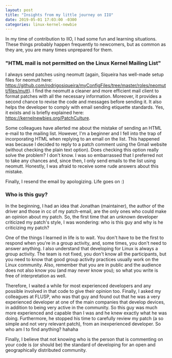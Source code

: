 ```yaml
---
layout: post
title: "Insights from my little journey on IIO"
date: 2019-05-01 17:03:00 -0300
categories: linux-kernel-newbie
---
```


In my time of contribution to IIO, I had some fun and learning situations.
These things probably happen frequently to newcomers, but as common as they
are, you are many times unprepared for them.

### "HTML mail is not permitted on the Linux Kernel Mailing List"

I always send patches using neomutt (again, Siqueira has well-made setup files
for neomutt here:
https://github.com/rodrigosiqueira/myConfigFiles/tree/master/roles/neomutt/files/mutt).
I find the neomutt a cleaner and more efficient mail client to format patches
with all the necessary information. Moreover, it provides a second chance to
revise the code and messages before sending it.
It also helps the developer to comply with email sending etiquette standards.
Yes, it exists and is briefly explained here:
https://kernelnewbies.org/PatchCulture.

Some colleagues have allerted me about the mistake of sending an HTML e-mail to
the mailing list. However,  I'm a beginner and I fell into the trap of
incorporating HTML when replying to an email on the list. This happened was
because I decided to reply to a patch comment using the Gmail website (without
checking the plain text option).
Does checking this option really solve the problem? I don't know. I was so
embarrassed that I preferred not to take any chances and, since then, I only
send emails to the list using neomutt. Honestly, I was afraid to receive some
rude answers about this mistake.

Finally, I resend the email by apologizing. Life goes on :)

### Who is this guy?

In the beginning, I had an idea that Jonathan (maintainer), the author of the
driver and those in cc of my patch-email, are the only ones who could make an
opinion about my patch. So, the first time that an unknown developer criticized
my patch's style, I was wondering: who is this guy and why is he criticizing my
patch?

One of the things I learned in life is to wait. You don't have to be the first
to respond when you're in a group activity, and, some times, you don't need to
answer anything.
I also understand that developing for Linux is always a group activity. The
team is not fixed, you don't know all the participants, but you need to know
that good group activity practices usually work on the Linux community. Also,
remember that you are in public and the audience does not also know you (and
may never know you); so what you write is free of interpretation as well.

Therefore, I waited a while for most experienced developers and any possible
involved in that code to give their opinion too. Finally, I asked my colleagues
at FLUSP, who was that guy and found out that he was a very experienced
developer at one of the main companies that develop devices, in addition to
being very active in the community. So this guy was much more experienced and
capable than I was and he knew exactly what he was doing. Furthermore, he
stopped his time to carefully review my patch (a so simple and not very
relevant patch), from an inexperienced developer. So who am I to find
anything? hahaha

Finally, I believe that not knowing who is the person that is commenting on
your code is (or should be) the standard of developing for an open and
geographically distributed community.




